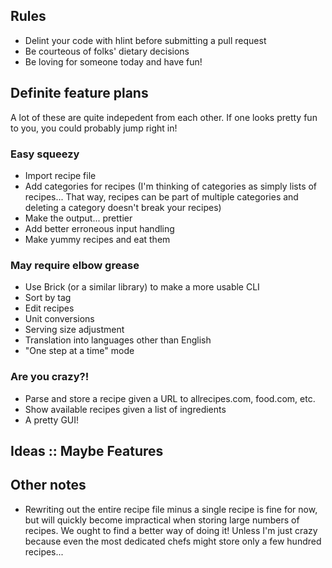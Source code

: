 ## Rules
 - Delint your code with hlint before submitting a pull request
 - Be courteous of folks' dietary decisions
 - Be loving for someone today and have fun!

## Definite feature plans

A lot of these are quite indepedent from each other. If one looks pretty fun to you, you could probably jump right in!

### Easy squeezy
- Import recipe file
- Add categories for recipes (I'm thinking of categories as simply lists of recipes... That way, recipes can be part of multiple categories and deleting a category doesn't break your recipes) 
- Make the output... prettier 
- Add better erroneous input handling
- Make yummy recipes and eat them

### May require elbow grease
- Use Brick (or a similar library) to make a more usable CLI
- Sort by tag
- Edit recipes
- Unit conversions
- Serving size adjustment
- Translation into languages other than English
- "One step at a time" mode

### Are you crazy?!
- Parse and store a recipe given a URL to allrecipes.com, food.com, etc.
- Show available recipes given a list of ingredients
- A pretty GUI!

## Ideas :: Maybe Features

## Other notes
- Rewriting out the entire recipe file minus a single recipe is fine for now, but will quickly become impractical when storing large numbers of recipes. We ought to find a better way of doing it! Unless I'm just crazy because even the most dedicated chefs might store only a few hundred recipes...
